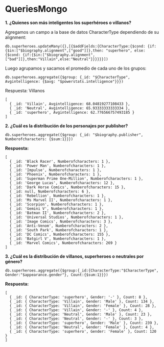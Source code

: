 # QueriesMongo 
**1. ¿Quienes son más inteligentes los superhéroes o villanos?**

Agregamos un campo a la base de datos CharacterType dependiendo de su alignment: 
```
db.superheroes.updateMany({},[{$addFields:{CharacterType:{$cond: {if:{$in:["$biography.alignment",["good"]]},then: "superhero", else: {$cond: {if:{$in:["$biography.alignment", ["bad"]]},then:"Villain",else:"Neutral"}}}}}}])
```
Luego agrupamos y sacamos el promedio de cada uno de los grupos: 
```
db.superheroes.aggregate({$group: {_id: "$CharacterType", Avgintelligence: {$avg: "$powerstats.intelligence"}}})
```
Respuesta: Villanos 
```
[
  { _id: 'Villain', Avgintelligence: 68.04819277108433 },
  { _id: 'Neutral', Avgintelligence: 65.93333333333334 },
  { _id: 'superhero', Avgintelligence: 62.776566757493185 }
]
```
**2. ¿Cuál es la distribución de los personajes por publisher?**

```
db.superheroes.aggregate({$group: {_id: "$biography.publisher", Numberofcharacters: {$sum:1}}})
```

**Respuesta:**
```
[
  { _id: 'Black Racer', Numberofcharacters: 1 },
  { _id: 'Power Man', Numberofcharacters: 1 },
  { _id: 'Impulse', Numberofcharacters: 1 },
  { _id: 'Phoenix', Numberofcharacters: 1 },
  { _id: 'Superman Prime One-Million', Numberofcharacters: 1 },
  { _id: 'George Lucas', Numberofcharacters: 12 },
  { _id: 'Dark Horse Comics', Numberofcharacters: 15 },
  { _id: null, Numberofcharacters: 6 },
  { _id: 'Rebellion', Numberofcharacters: 1 },
  { _id: 'Ms Marvel II', Numberofcharacters: 1 },
  { _id: 'Scorpion', Numberofcharacters: 1 },
  { _id: 'Gemini V', Numberofcharacters: 1 },
  { _id: 'Batman II', Numberofcharacters: 2 },
  { _id: 'Universal Studios', Numberofcharacters: 1 },
  { _id: 'Image Comics', Numberofcharacters: 3 },
  { _id: 'Anti-Venom', Numberofcharacters: 2 },
  { _id: 'South Park', Numberofcharacters: 1 },
  { _id: 'DC Comics', Numberofcharacters: 155 },
  { _id: 'Batgirl V', Numberofcharacters: 1 },
  { _id: 'Marvel Comics', Numberofcharacters: 269 }
]
```

**3. ¿Cuál es la distribución de villanos, superheroes o neutrales por género?**
```
db.superheroes.aggregate({$group:{_id:{CharacterType:"$CharacterType", Gender:"$appearance.gender"}, Count:{$sum:1}}})
```

**Respuesta:** 

```
[
  { _id: { CharacterType: 'superhero', Gender: '-' }, Count: 8 },
  { _id: { CharacterType: 'Villain', Gender: 'Male' }, Count: 134 },
  { _id: { CharacterType: 'Villain', Gender: 'Female' }, Count: 28 },
  { _id: { CharacterType: 'Villain', Gender: '-' }, Count: 4 },
  { _id: { CharacterType: 'Neutral', Gender: 'Male' }, Count: 23 },
  { _id: { CharacterType: 'Neutral', Gender: '-' }, Count: 3 },
  { _id: { CharacterType: 'superhero', Gender: 'Male' }, Count: 239 },
  { _id: { CharacterType: 'Neutral', Gender: 'Female' }, Count: 4 },
  { _id: { CharacterType: 'superhero', Gender: 'Female' }, Count: 120 }
]
```


